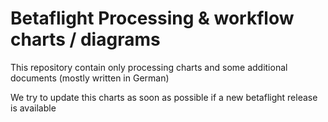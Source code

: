 # Betaflight Processing & workflow charts / diagrams
This repository contain only processing charts and some additional documents (mostly written in German)

We try to update this charts as soon as possible if a new betaflight release is available

[](https://github.com/mrRobot62/betaflight_processing/blob/master/bf-4.2_processing-workflow.png)

